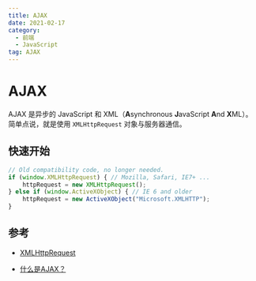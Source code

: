 ```yaml
---
title: AJAX
date: 2021-02-17
category:
  - 前端
  - JavaScript
tag: AJAX
---
```




# AJAX

AJAX 是异步的 JavaScript 和 XML（**A**synchronous **J**avaScript **A**nd **X**ML）。简单点说，就是使用 `XMLHttpRequest` 对象与服务器通信。

## 快速开始

```js
// Old compatibility code, no longer needed.
if (window.XMLHttpRequest) { // Mozilla, Safari, IE7+ ...
    httpRequest = new XMLHttpRequest();
} else if (window.ActiveXObject) { // IE 6 and older
    httpRequest = new ActiveXObject("Microsoft.XMLHTTP");
}
```

## 参考

- [XMLHttpRequest](https://developer.mozilla.org/zh-cn/docs/web/api/xmlhttprequest)

- [什么是AJAX？](https://developer.mozilla.org/zh-CN/docs/Web/Guide/AJAX/Getting_Started#什么是ajax？)